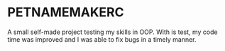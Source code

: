 # PETNAMEMAKERC
A small self-made project testing my skills in OOP. 
With is test, my code time was improved and I was able to fix bugs in a timely manner.
